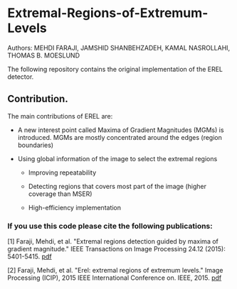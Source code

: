 # Extremal-Regions-of-Extremum-Levels
Authors: MEHDI FARAJI, JAMSHID SHANBEHZADEH, KAMAL NASROLLAHI, THOMAS B. MOESLUND

The following repository contains the original implementation of the EREL detector.

## Contribution.
The main contributions of EREL are:
- A new interest point called Maxima of Gradient Magnitudes (MGMs) is introduced. MGMs are mostly concentrated around the edges (region boundaries) 
- Using global information of the image to select the extremal regions 

    * Improving repeatability
    
    * Detecting regions that covers most part of the image (higher coverage than MSER)
    
    * High-efficiency implementation

### If you use this code please cite the following publications:
[1] Faraji, Mehdi, et al. "Extremal regions detection guided by maxima of gradient magnitude." IEEE Transactions on Image Processing 24.12 (2015): 5401-5415. [pdf]( http://vbn.aau.dk/ws/files/219488957/tip_preprint.pdf)

[2] Faraji, Mehdi, et al. "Erel: extremal regions of extremum levels." Image Processing (ICIP), 2015 IEEE International Conference on. IEEE, 2015. [pdf]( https://www.researchgate.net/profile/Jamshid_Shanbezadeh/publication/281681367_Extremal_Regions_Detection_Guided_by_Maxima_of_Gradient_Magnitude/links/5795759808aed51475dc7020/Extremal-Regions-Detection-Guided-by-Maxima-of-Gradient-Magnitude.pdf )

 
